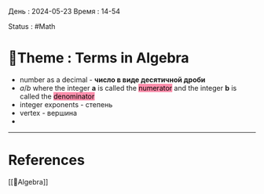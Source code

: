 День : 2024-05-23 
Время : 14-54

Status : #Math  




# 📏Theme : Terms in Algebra

 - number as a decimal - **число в виде десятичной дроби**
 -  $a/b$  where the integer **a** is called the <mark style="background: #FF5582A6;">numerator</mark> and the integer **b** is called the <mark style="background: #FF5582A6;">denominator </mark>
 - integer exponents - степень
 - vertex - вершина
 - 



---
# References
[[📗Algebra]]